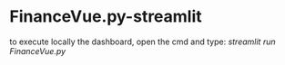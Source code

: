 # FinanceVue.py-streamlit

to execute locally the dashboard, open the cmd and type: *streamlit run FinanceVue.py*
